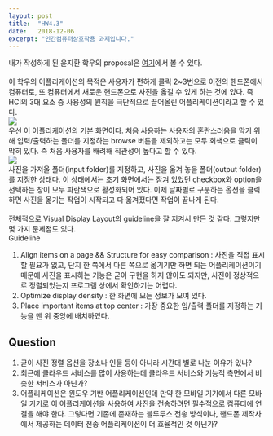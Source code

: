 ```yaml
---
layout: post
title:  "HW4.3"
date:   2018-12-06
excerpt: "인간컴퓨터상호작용 과제입니다."
---
```

<p>
내가 작성하게 된 윤지환 학우의 proposal은 <a href="http://kanaris.tk/">여기</a>에서 볼 수 있다.</br>
</br>
이 학우의 어플리케이션의 목적은 사용자가 편하게 클릭 2~3번으로 이전의 핸드폰에서 컴퓨터로, 또 컴퓨터에서 새로운 핸드폰으로 사진을 옮길 수 있게 하는 것에 있다. 즉 HCI의 3대 요소 중 사용성의 원칙을 극단적으로 끌어올린 어플리케이션이라고 할 수 있다.</br>
<img src="https://user-images.githubusercontent.com/38854597/49589236-37c2bb00-f9ac-11e8-9f30-3a2a8625674b.jpg"></br>
우선 이 어플리케이션의 기본 화면이다. 처음 사용하는 사용자의 혼란스러움을 막기 위해 입력/출력하는 폴더를 지정하는 browse 버튼을 제외하고는 모두 회색으로 클릭이 막혀 있다. 즉 처음 사용자를 배려해 직관성이 높다고 할 수 있다.</br>
<img src="https://user-images.githubusercontent.com/38854597/49589222-28437200-f9ac-11e8-931d-556a4c727eaf.png"></br>
사진을 가져올 폴더(input folder)를 지정하고, 사진을 옮겨 놓을 폴더(output folder)를 지정한 상태다. 이 상태에서는 초기 화면에서는 잠겨 있었던 checkbox와 option을 선택하는 창이 모두 파란색으로 활성화되어 있다. 이제 날짜별로 구분하는 옵션을 클릭하면 사진을 옮기는 작업이 시작되고 다 옮겨졌다면 작업이 끝나게 된다.</br></br>
전체적으로 Visual Display Layout의 guideline을 잘 지켜서 만든 것 같다. 그렇지만 몇 가지 문제점도 있다.</br>
Guideline</br>
<ol>
  <li>Align items on a page && Structure for easy comparison : 사진을 직접 표시할 필요가 없고, 단지 한 쪽에서 다른 쪽으로 옮기기만 하면 되는 어플리케이션이기 때문에 사진을 표시하는 기능은 굳이 구현을 하지 않아도 되지만, 사진이 정상적으로 정렬되었는지 프로그램 상에서 확인하기는 어렵다.</li>
  <li>Optimize display density : 한 화면에 모든 정보가 모여 있다.</li>
  <li>Place important items at top center : 가장 중요한 입/출력 폴더를 지정하는 기능을 맨 위 중앙에 배치하였다.</li>
</ol>
</p>

## Question
1. 굳이 사진 정렬 옵션을 장소나 인물 등이 아니라 시간대 별로 나눈 이유가 있나?</br>
2. 최근에 클라우드 서비스를 많이 사용하는데 클라우드 서비스와 기능적 측면에서 비슷한 서비스가 아닌가?</br>
3. 어플리케이션은 윈도우 기반 어플리케이션인데 만약 한 모바일 기기에서 다른 모바일 기기로 이 어플리케이션을 사용하여 사진을 전송하려면 필수적으로 컴퓨터에 연결을 해야 한다. 그렇다면 기존에 존재하는 블루투스 전송 방식이나, 핸드폰 제작사에서 제공하는 데이터 전송 어플리케이션이 더 효율적인 것 아닌가?


